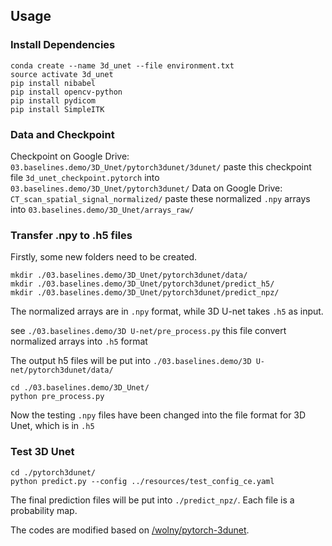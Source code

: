 ## Usage

### Install Dependencies

```
conda create --name 3d_unet --file environment.txt
source activate 3d_unet
pip install nibabel
pip install opencv-python
pip install pydicom
pip install SimpleITK
```

### Data and Checkpoint

Checkpoint on Google Drive: `03.baselines.demo/3D_Unet/pytorch3dunet/3dunet/` paste this checkpoint file `3d_unet_checkpoint.pytorch` into `03.baselines.demo/3D_Unet/pytorch3dunet/`
Data on Google Drive: `CT_scan_spatial_signal_normalized/` paste these normalized `.npy` arrays into `03.baselines.demo/3D_Unet/arrays_raw/`

### Transfer .npy to .h5 files

Firstly, some new folders need to be created.

```
mkdir ./03.baselines.demo/3D_Unet/pytorch3dunet/data/
mkdir ./03.baselines.demo/3D_Unet/pytorch3dunet/predict_h5/
mkdir ./03.baselines.demo/3D_Unet/pytorch3dunet/predict_npz/
```

The normalized arrays are in `.npy` format, while 3D U-net takes `.h5` as input. 

see `./03.baselines.demo/3D U-net/pre_process.py` this file convert normalized arrays into `.h5` format

The output h5 files will be put into `./03.baselines.demo/3D U-net/pytorch3dunet/data/`

```
cd ./03.baselines.demo/3D_Unet/
python pre_process.py
```
Now the testing `.npy` files have been changed into the file format for 3D Unet, which is in `.h5`

### Test 3D Unet


```
cd ./pytorch3dunet/
python predict.py --config ../resources/test_config_ce.yaml
```

The final prediction files will be put into `./predict_npz/`. Each file is a probability map.



The codes are modified based on [/wolny/pytorch-3dunet](https://github.com/wolny/pytorch-3dunet).
